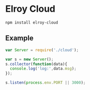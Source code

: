 # Elroy Cloud

`npm install elroy-cloud`

## Example

```js
var Server = require('./cloud');

var s = new Server();
s.collector(function(data){
  console.log('log:',data.msg);
});

s.listen(process.env.PORT || 3000);
```
